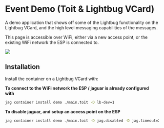 # Event Demo (Toit & Lightbug VCard)

A demo application that shows off some of the Lightbug functionality on the Lightbug VCard, and the high level messaging capabilities of the messages.

This page is accessible over WiFi, either via a new access point, or the existing WiFi network the ESP is connected to.

![](https://i.imgur.com/uBXbtMN.png)

## Installation

Install the container on a Lightbug VCard with:

**To connect to the WiFi network the ESP / jaguar is already configured with**

```sh
jag container install demo ./main.toit -D lb-dev=1
```

**To disable jaguar, and setup an access point on the ESP**

```sh
jag container install demo ./main.toit -D jag.disabled -D jag.timeout=240h
```
